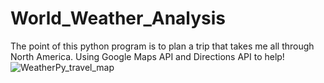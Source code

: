 # World_Weather_Analysis

The point of this python program is to plan a trip that takes me all through North America. Using Google Maps API and Directions API to help!
![WeatherPy_travel_map](https://user-images.githubusercontent.com/103524591/181410331-a322cf74-90f9-47e8-8543-d19121c9faf3.png)
